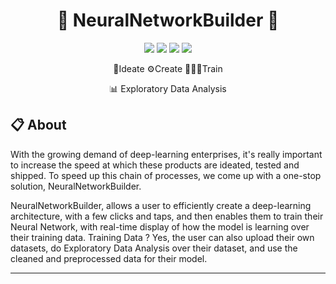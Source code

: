 <h1 align="center">🧠 NeuralNetworkBuilder 🧠</h1>

<p align="center">
  <img src="https://img.shields.io/github/stars/sudhishgupta/NeuralNetworkBuilder?style=flat-square" />
  <img src="https://img.shields.io/github/forks/sudhishgupta/NeuralNetworkBuilder?style=flat-square" />
  <img src="https://img.shields.io/github/issues/sudhishgupta/NeuralNetworkBuilder?style=flat-square" />
  <img src="https://img.shields.io/github/license/sudhishgupta/NeuralNetworkBuilder?style=flat-square" />
</p>

<p align="center">🧠Ideate ⚙️Create 🏃‍♂️‍➡️Train </p>
<p align="center">📊 Exploratory Data Analysis</p>


<h2 align='left'>📋 About</h2>
<p align='left'>With the growing demand of deep-learning enterprises, it's really important to increase the speed at which these products are ideated, tested and shipped. To speed up this chain of processes, we come up with a one-stop solution, NeuralNetworkBuilder.</p>
<p align='left'>NeuralNetworkBuilder, allows a user to efficiently create a deep-learning architecture, with a few clicks and taps, and then enables them to train their Neural Network, with real-time display of how the model is learning over their training data. Training Data ? Yes, the user can also upload their own datasets, do Exploratory Data Analysis over their dataset, and use the cleaned and preprocessed data for their model.</p>

---

